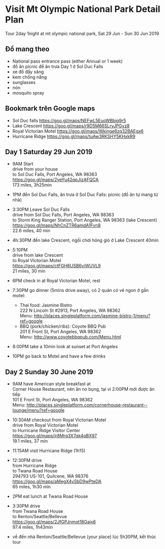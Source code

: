 # Visit Mt Olympic National Park Detail Plan  
Tour 2day 1night at mt olympic national park, Sat 29 Jun - Sun 30 Jun 2019 

## Đồ mang theo
 - National pass entrance pass (either Annual or 1 week)
 - đồ ăn picnic để ăn trưa Day 1 ở Sol Duc Falls
 - xe đổ đầy xăng
 - kem chống nắng
 - sunglasses
 - nón
 - mosquito spray

## Bookmark trên Google maps
 - Sol Duc falls https://goo.gl/maps/NEFwL5EuoWBbjq9r5
 - Lake Crescent https://goo.gl/maps/r9D5M66SLryJPGvz8
 - Royal Victorian Motel https://goo.gl/maps/Wkinge6zq32BAEgx6
 - Hurricane Ridge https://goo.gl/maps/tuAw3RKSHY5KHxkR9
  
## Day 1 Saturday 29 Jun 2019  
  
- 9AM Start   
drive from your house    
to Sol Duc Falls, Port Angeles, WA 98363  
https://goo.gl/maps/2yeYu42qpJizAFQCA  
173 miles, 3h25min  
  
- 1PM đến Sol Duc Falls, ăn trưa ở Sol Duc Falls: picnic (đồ ăn tự mang từ nhà)  
  
- 3:30PM Leave Sol Duc Falls    
drive from Sol Duc Falls, Port Angeles, WA 98363    
to Storm King Ranger Station, Port Angeles, WA 98363 (lake Crescent)    
https://goo.gl/maps/NhCnZTR6amdA1Fvn8  
22.6 miles, 40 min  
  
- 4h:30PM đến lake Crescent, ngồi chơi hóng gió ở Lake Crescent 40min  
  
- 5:10PM   
drive from lake Crescent   
to Royal Victorian Motel  
https://goo.gl/maps/ctFGH6USB6viWUVL9  
21 miles, 30 min  
  
- 6PM check in at Royal Victorian Motel, rest  
  
- 7:30PM go dinner (5mins drive away), có 2 quán có vẻ ngon ở gần motel:
    - Thai food: Jasmine Bistro  
222 N Lincoln St #2913, Port Angeles, WA 98362    
Menu: http://places.singleplatform.com/jasmine-bistro-1/menu?ref=google  
    - BBQ (pork/chicken/ribs): Coyote BBQ Pub   
201 E Front St, Port Angeles, WA 98362    
Menu: http://www.coyotebbqpub.com/Menu.html  

- 8:00PM take a 10min look at sunset at Port Angeles  

- 10PM go back to Motel and have a few drinks  
  
## Day 2 Sunday 30 June 2019  
- 9AM have American style breakfast at   
Corner House Restaurant, nên ăn no bụng, tại vì 2:00PM mới được ăn tiếp  
101 E Front St, Port Angeles, WA 98362   
Menu: http://places.singleplatform.com/cornerhouse-restaurant--lounge/menu?ref=google  
  
- 10:30AM checkout from Royal Victorian Motel  
drive from Royal Victorian Motel  
to Hurricane Ridge Visitor Center  
https://goo.gl/maps/jr8Mrq3X7qk4qBX97  
19.1 miles, 37 min  
  
- 11:15AM visit Hurricane Ridge (1h15)  
  
- 12:30PM drive   
from Hurricane Ridge  
to Twana Road House  
294793 US-101, Quilcene, WA 98376  
https://goo.gl/maps/aMegX4vSbD9wPteDA  
65 miles, 1h30 min  
  
- 2PM eat lunch at Twana Road House  
  
- 3:30PM drive  
from Twana Road House  
to Renton/Seattle/Bellevue  
https://goo.gl/maps/2JfGPJnmot18Gajx6  
97.4 miles, 1h43min  
  
- về đến nhà Renton/Seattle/Bellevue (your place) lúc 5h30PM, kết thúc tour   
